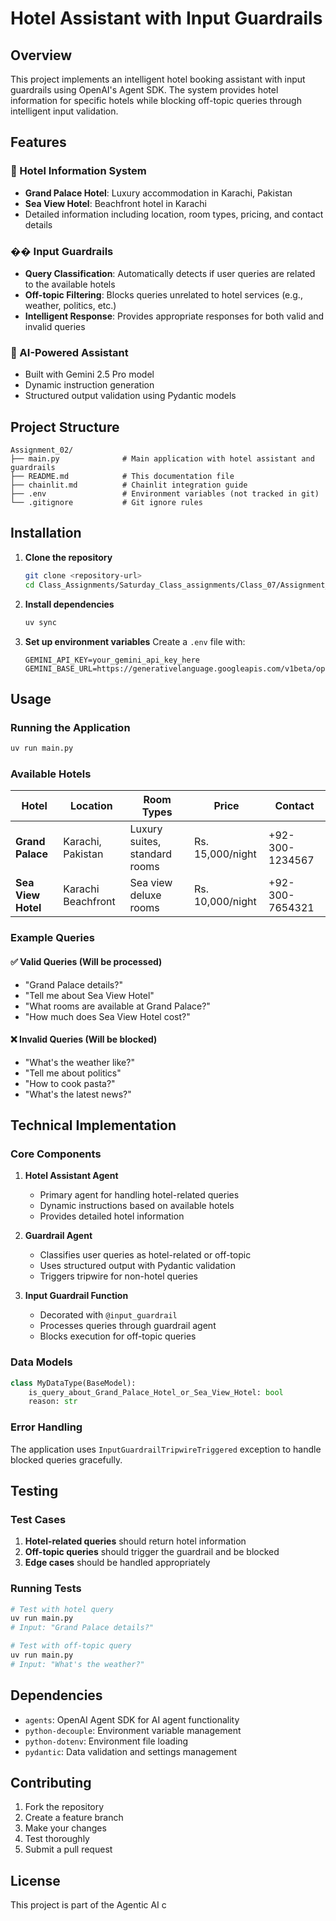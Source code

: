 # Hotel Assistant with Input Guardrails

## Overview

This project implements an intelligent hotel booking assistant with input guardrails using OpenAI's Agent SDK. The system provides hotel information for specific hotels while blocking off-topic queries through intelligent input validation.

## Features

### 🏨 Hotel Information System

- **Grand Palace Hotel**: Luxury accommodation in Karachi, Pakistan
- **Sea View Hotel**: Beachfront hotel in Karachi
- Detailed information including location, room types, pricing, and contact details

### ��️ Input Guardrails

- **Query Classification**: Automatically detects if user queries are related to the available hotels
- **Off-topic Filtering**: Blocks queries unrelated to hotel services (e.g., weather, politics, etc.)
- **Intelligent Response**: Provides appropriate responses for both valid and invalid queries

### 🤖 AI-Powered Assistant

- Built with Gemini 2.5 Pro model
- Dynamic instruction generation
- Structured output validation using Pydantic models

## Project Structure

```
Assignment_02/
├── main.py              # Main application with hotel assistant and guardrails
├── README.md            # This documentation file
├── chainlit.md          # Chainlit integration guide
├── .env                 # Environment variables (not tracked in git)
└── .gitignore           # Git ignore rules
```

## Installation

1. **Clone the repository**

   ```bash
   git clone <repository-url>
   cd Class_Assignments/Saturday_Class_assignments/Class_07/Assignment_02
   ```

2. **Install dependencies**

   ```bash
   uv sync
   ```

3. **Set up environment variables**
   Create a `.env` file with:
   ```env
   GEMINI_API_KEY=your_gemini_api_key_here
   GEMINI_BASE_URL=https://generativelanguage.googleapis.com/v1beta/openai
   ```

## Usage

### Running the Application

```bash
uv run main.py
```

### Available Hotels

| Hotel              | Location           | Room Types                    | Price            | Contact         |
| ------------------ | ------------------ | ----------------------------- | ---------------- | --------------- |
| **Grand Palace**   | Karachi, Pakistan  | Luxury suites, standard rooms | Rs. 15,000/night | +92-300-1234567 |
| **Sea View Hotel** | Karachi Beachfront | Sea view deluxe rooms         | Rs. 10,000/night | +92-300-7654321 |

### Example Queries

#### ✅ Valid Queries (Will be processed)

- "Grand Palace details?"
- "Tell me about Sea View Hotel"
- "What rooms are available at Grand Palace?"
- "How much does Sea View Hotel cost?"

#### ❌ Invalid Queries (Will be blocked)

- "What's the weather like?"
- "Tell me about politics"
- "How to cook pasta?"
- "What's the latest news?"

## Technical Implementation

### Core Components

1. **Hotel Assistant Agent**

   - Primary agent for handling hotel-related queries
   - Dynamic instructions based on available hotels
   - Provides detailed hotel information

2. **Guardrail Agent**

   - Classifies user queries as hotel-related or off-topic
   - Uses structured output with Pydantic validation
   - Triggers tripwire for non-hotel queries

3. **Input Guardrail Function**
   - Decorated with `@input_guardrail`
   - Processes queries through guardrail agent
   - Blocks execution for off-topic queries

### Data Models

```python
class MyDataType(BaseModel):
    is_query_about_Grand_Palace_Hotel_or_Sea_View_Hotel: bool
    reason: str
```

### Error Handling

The application uses `InputGuardrailTripwireTriggered` exception to handle blocked queries gracefully.

## Testing

### Test Cases

1. **Hotel-related queries** should return hotel information
2. **Off-topic queries** should trigger the guardrail and be blocked
3. **Edge cases** should be handled appropriately

### Running Tests

```bash
# Test with hotel query
uv run main.py
# Input: "Grand Palace details?"

# Test with off-topic query
uv run main.py
# Input: "What's the weather?"
```

## Dependencies

- `agents`: OpenAI Agent SDK for AI agent functionality
- `python-decouple`: Environment variable management
- `python-dotenv`: Environment file loading
- `pydantic`: Data validation and settings management

## Contributing

1. Fork the repository
2. Create a feature branch
3. Make your changes
4. Test thoroughly
5. Submit a pull request

## License

This project is part of the Agentic AI c
